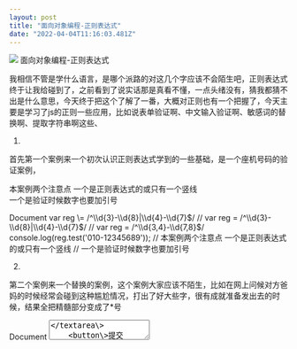 ```yaml
---
layout: post
title: "面向对象编程-正则表达式"
date: "2022-04-04T11:16:03.481Z"
---
```

![](/skins/bj2008/images/fire.gif) 面向对象编程-正则表达式

我相信不管是学什么语言，是哪个派路的对这几个字应该不会陌生吧，正则表达式终于让我给碰到了，之前看到了说实话那是真看不懂，一点头绪没有，猜我都猜不出是什么意思，今天终于把这个了解了一番，大概对正则也有一个把握了，今天主要是学习了js的正则一些应用，比如说表单验证啊、中文输入验证啊、敏感词的替换啊、提取字符串啊这些、

1.

首先第一个案例来一个初次认识正则表达式学到的一些基础，是一个座机号码的验证案例，

本案例两个注意点 一个是正则表达式的或只有一个竖线  
一个是验证时候数字也要加引号

<!DOCTYPE html\>
<html lang\="en"\>
<head\>
    <meta charset\="UTF-8"\>
    <meta http-equiv\="X-UA-Compatible" content\="IE=edge"\>
    <meta name\="viewport" content\="width=device-width, initial-scale=1.0"\>
    <title\>Document</title\>
</head\>
<body\>
    <!-- 座机号码验证 全国座机号码两种格式 010-12345678 或者 0100-1234567 \-->
    <script\>
        var reg \= /^\\d{3}-\\d{8}|\\d{4}-\\d{7}$/
        // var reg = /^\\d{3}-\\d{8}|\\d{4}-\\d{7}$/
        // var reg = /^\\d{3,4}-\\d{7,8}$/
        console.log(reg.test('010-12345689'));
        // 本案例两个注意点 一个是正则表达式的或只有一个竖线
        // 一个是验证时候数字也要加引号
    </script\>
</body\>
</html\>

2.

第二个案例来一个替换的案例，这个案例大家应该不陌生，比如在网上问候对方爸妈的时候经常会碰到这种尴尬情况，打出了好大些字，很有成就准备发出去的时候，结果全把精髓部分变成了\*号

<!DOCTYPE html\>
<html lang\="en"\>
<head\>
    <meta charset\="UTF-8"\>
    <meta http-equiv\="X-UA-Compatible" content\="IE=edge"\>
    <meta name\="viewport" content\="width=device-width, initial-scale=1.0"\>
    <title\>Document</title\>
</head\>
<body\>
    <textarea name\="" id\="" cols\="30" rows\="10"\></textarea\>
    <button\>提交</button\>
    <div\></div\>
    <script\>
        var text \= document.querySelector('textarea')
        var btn \= document.querySelector('button')
        var div \= document.querySelector('div')
        btn.onclick \= function() {
            div.innerHTML \= text.value.replace(/激情|爱情/g, '\*\*')
        }
    </script\>
</body\>
</html\>

3.

接下来是一个比较繁琐的一个案例，一个关于表单验证的案例

window.addEventListener('load', function() {
    var tel = /^1\[3|4|5|8|9\]\\d{9}$/
    var phone = document.querySelector('#tel')
    function getBlur(obj, regexp, str) {
        obj.onblur \= function() {
            if (regexp.test(this.value)) {
                this.nextElementSibling.innerText = ''+str+'输入正确'
                this.nextElementSibling.className = 'success' 
            } else {
                this.nextElementSibling.innerText = ''+str+'输入错误'
                this.nextElementSibling.className = 'error'
            }
        }
    }
    // 1.手机号码验证
    getBlur(phone, tel, '手机号')
    // 2.QQ验证
    var regqq = /^\[1-9\]\\d{4,10}$/
    var qq = this.document.querySelector('#qq')
    getBlur(qq, regqq, 'QQ号')
    // 3.中文汉字匹配
    // 汉字采用的正则是中文第一个的Unicode编码和最后一个
    var uname = /^\[\\u4e00-\\u9fa5\]{2,8}$/
    var nc = this.document.querySelector('#nc')
    getBlur(nc, uname, '昵称')
    // 4.短信验证码
    var msgreg = /^\\d{6}$/
    var msg = this.document.querySelector('#msg')
    getBlur(msg, msgreg, '验证码')
    // 5.密码
    var pasreg = /^\\w{6,16}$/
    var pwd = this.document.querySelector('#pwd')
    getBlur(pwd, pasreg, '密码')
    // 6.确认密码
    var surePwd = this.document.querySelector('#surepwd')
    surePwd.onblur \= function() {
        if (this.value == pwd.value) {
            this.nextElementSibling.innerText = '密码输入正确'
                this.nextElementSibling.className = 'success' 
        } else {
            this.nextElementSibling.innerText = '两次密码不一样'
                this.nextElementSibling.className = 'error' 
        }
    }
})

5.

然后是关于字符串同时也能被正则所使用的两个 方法一个是替换的replace方法，一个是可以作为关键字搜索的提取方法

<!DOCTYPE html\>
<html lang\="en"\>
<head\>
    <meta charset\="UTF-8"\>
    <meta http-equiv\="X-UA-Compatible" content\="IE=edge"\>
    <meta name\="viewport" content\="width=device-width, initial-scale=1.0"\>
    <title\>Document</title\>
</head\>
<body\>
    <script\>
        /\* 将下列字符串使用正则表达式替换文本
        将字符串 'cqyzsC012QzAabcd'中的acq(忽略大小写)替换为'你好' \*/
        var str \= 'cqyzsC012QzAabcd'
        var str1 \= ''
        str1 \= str.replace(/\[acq\]/gi, '你好')
        console.log(str1);
    </script\>
</body\>
</html\>

<!DOCTYPE html\>
<html lang\="en"\>
<head\>
    <meta charset\="UTF-8"\>
    <meta http-equiv\="X-UA-Compatible" content\="IE=edge"\>
    <meta name\="viewport" content\="width=device-width, initial-scale=1.0"\>
    <title\>Document</title\>
</head\>
<body\>
    <script\>
        /\* 邮箱提取
        将字符串'小明：大神么么哒，正好是我想要的，我的邮箱是xiaoming@qq.com小红：
        我老公最爱看这个了，我想给他一个惊喜，么么么哒，邮箱是xiaohong@sina.com我：好人一生平安，邮箱是wuyou@163.com'中所有
        的邮箱号码提取出来 \*/
        var str \= '小明：大神么么哒，正好是我想要的，我的邮箱是xiaoming@qq.com小红：我老公最爱看这个了，我想给他一个惊喜，么么么哒，邮箱是xiaohong@sina.com我：好人一生平安，邮箱是wuyou@163.com'
        // console.log(str);
        var str1 \= str.match(/\[a-zA-Z\]+@\[a-zA-Z0-9\]+.com/g)
        console.log(str1);
    </script\>
</body\>
</html\>